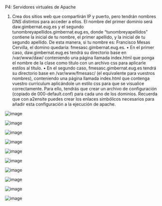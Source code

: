 P4: Servidores virtuales de Apache

1. Crea dos sitios web que compartirán IP y puerto, pero tendrán nombres DNS distintos
para acceder a ellos. El nombre del primer dominio será daw.gimbernat.eug.es y el
segundo tunombreyapellidos.gimbernat.eug.es, donde “tunombreyapellidos” contiene
la inicial de tu nombre, el primer apellido, y la inicial de tu segundo apellido. De esta
manera, si tu nombre es: Francisco Mesas Cervilla, el domino quedaría:
fmesasc.gimbernat.eug.es.
• En el primer caso, daw.gimbernat.eug.es tendrá su directorio base en
/var/www/daw/ conteniendo una página llamada index.html que ponga el
nombre de la clase como título con un archivo css para aplicarle estilos al título.
• En el segundo caso, fmesasc.gimbernat.eug.es tendrá su directorio base en
/var/www/fmesasc/ (el equivalente para vuestros nombres), conteniendo una
página llamada index.html que contenga vuestro currículum aplicándole un
estilo css para que se visualice correctamente.
Para ello, tendrás que crear un archivo de configuración (copiado de 000-default.conf)
para cada uno de los dominios. Recuerda que con a2ensite puedes crear los enlaces
simbólicos necesarios para añadir esta configuración a la ejecución de apache.

![image](https://github.com/Ramonenric/despliegue-de-aplicaciones-web/assets/95300566/92bf191d-f421-4f84-aff7-68e621d72959)

![image](https://github.com/Ramonenric/despliegue-de-aplicaciones-web/assets/95300566/261c1f4a-87d9-4416-80bc-8e5955d5c761)

![image](https://github.com/Ramonenric/despliegue-de-aplicaciones-web/assets/95300566/5bbc62a9-2a22-4299-a307-c2751ea009c5)

![image](https://github.com/Ramonenric/despliegue-de-aplicaciones-web/assets/95300566/323550b9-d46e-44fb-9d64-d8b8086ee6f9)

![image](https://github.com/Ramonenric/despliegue-de-aplicaciones-web/assets/95300566/9282916c-d0a4-420a-b5c0-ad3e41674274)

![image](https://github.com/Ramonenric/despliegue-de-aplicaciones-web/assets/95300566/554a37a9-318b-451c-8205-8c544b12b0d1)

![image](https://github.com/Ramonenric/despliegue-de-aplicaciones-web/assets/95300566/59bfe6f0-b37f-4f84-aa84-96a0895048b1)

![image](https://github.com/Ramonenric/despliegue-de-aplicaciones-web/assets/95300566/2c9259c3-26fd-4588-b55c-bc9126714c53)

![image](https://github.com/Ramonenric/despliegue-de-aplicaciones-web/assets/95300566/552b70f4-27de-4531-829a-438949b7290a)

![image](https://github.com/Ramonenric/despliegue-de-aplicaciones-web/assets/95300566/2ed248ea-03ba-45e0-8995-21fc0a0796f6)


